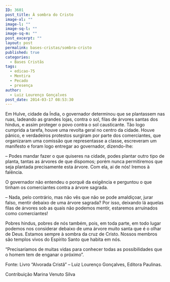 ```yaml
---
ID: 3601
post_title: À sombra do Cristo
image-xl: ""
image-l: ""
image-sq-l: ""
image-sq-m: ""
post_excerpt: ""
layout: post
permalink: bases-cristas/sombra-cristo
published: true
categories:
  - Bases Cristãs
tags:
  - edicao-75
  - Mentira
  - Pecado
  - presença
author:
  - Luiz Lourenço Gonçalves
post_date: 2014-03-17 08:53:30
---
```

Em Hulve, cidade da Índia, o governador determinou que se plantassem nas ruas, ladeando as grandes lojas, contra o sol, filas de árvores santas dos hindus, e assim proteger o povo contra o sol causticante. Tão logo cumprida a tarefa, houve uma revolta geral no centro da cidade. Houve pânico, e verdadeiros protestos surgiram por parte dos comerciantes, que organizaram uma comissão que representasse a classe, escreveram um manifesto e foram logo entregar ao governador, dizendo-lhe:

– Podes mandar fazer o que quiseres na cidade, podes plantar outro tipo de planta, tantas as árvores de que dispomos; porém nunca permitiremos que seja plantada precisamente esta árvore. Com ela, ai de nós! Iremos à falência.

O governador não entendeu o porquê da exigência e perguntou o que tinham os comerciantes contra a árvore sagrada.

– Nada, pelo contrário, mas não vês que não se pode amaldiçoar, jurar falso, mentir debaixo de uma árvore sagrada? Por isso, deixando lá aquelas filas de árvores sob as quais não podemos mentir, estaremos arruinados como comerciantes!

Pobres hindus, pobres de nós também, pois, em toda parte, em todo lugar podemos nos considerar debaixo de uma árvore muito santa que é o olhar de Deus. Estamos sempre à sombra da cruz de Cristo. Nossos membros são templos vivos do Espírito Santo que habita em nós.

“Precisaríamos de muitas vidas para conhecer todas as possibilidades que o homem tem de enganar o próximo”.

Fonte: Livro “Alvorada Cristã” – Luiz Lourenço Gonçalves, Editora Paulinas.

Contribuição Marina Venuto Silva